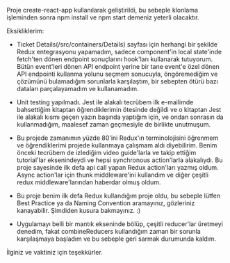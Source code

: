 Proje create-react-app kullanılarak geliştirildi, bu sebeple klonlama işleminden sonra npm install ve npm start demeniz yeterli olacaktır.


Eksikliklerim:

* Ticket Details(/src/containers/Details) sayfası için herhangi bir şekilde Redux entegrasyonu yapamadım, sadece component'in local state'inde fetch'ten dönen endpoint sonuçlarını hook'ları kullanarak tutuyorum. Bütün event'leri dönen API endpoint yerine bir tane event'e özel dönen API endpointi kullanma yolunu seçmem sonucuyla, öngöremediğim ve çözümünü bulamadığım sorunlarla karşılaştım, bir sebepten ötürü bazı dataları parçalayamadım ve kullanamadım.

* Unit testing yapılmadı. Jest ile alakalı tecrübem ilk e-mailimde bahsettiğim kitaptan öğrendiklerimin ötesinde değildi ve o kitaptan Jest ile alakalı kısmı geçen yazın başında yaptığım için, ve ondan sonrasın da kullanmadığım, maalesef zaman geçmesiyle de birlikte unutmuşum.

* Bu projede zamanımın yüzde 80'ini Redux'ın terminolojisini öğrenmem ve öğrendiklerimi projede kullanmaya çalışmam aldı diyebilirim. Benim önceki tecrübem de izlediğim video guide'larla ve takip ettiğim tutorial'lar eksenindeydi ve hepsi synchronous action'larla alakalıydı. Bu proje sayesinde ilk defa api call yapan Redux action'ları yazmış oldum. Async action'lar için thunk middleware'ini kullandım ve diğer çeşitli redux middleware'larından haberdar olmuş oldum.

* Bu proje benim ilk defa Redux kullandığım proje oldu, bu sebeple lütfen Best Practice ya da Naming Convention aramayınız, gözleriniz kanayabilir. Şimdiden kusura bakmayınız. :)

* Uygulamayı belli bir mantık ekseninde bölüp, çeşitli reducer'lar üretmeyi denedim, fakat combineReducers kullandığım zaman bir sorunla karşılaşmaya başladım ve bu sebeple geri sarmak durumunda kaldım.

İlginiz ve vaktiniz için teşekkürler.
